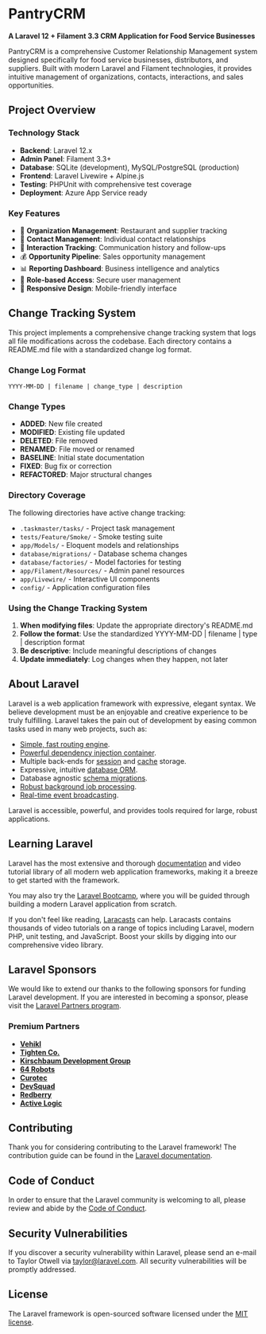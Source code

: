 # PantryCRM

**A Laravel 12 + Filament 3.3 CRM Application for Food Service Businesses**

PantryCRM is a comprehensive Customer Relationship Management system designed specifically for food service businesses, distributors, and suppliers. Built with modern Laravel and Filament technologies, it provides intuitive management of organizations, contacts, interactions, and sales opportunities.

## Project Overview

### Technology Stack
- **Backend**: Laravel 12.x
- **Admin Panel**: Filament 3.3+
- **Database**: SQLite (development), MySQL/PostgreSQL (production)
- **Frontend**: Laravel Livewire + Alpine.js
- **Testing**: PHPUnit with comprehensive test coverage
- **Deployment**: Azure App Service ready

### Key Features
- 🏢 **Organization Management**: Restaurant and supplier tracking
- 👥 **Contact Management**: Individual contact relationships  
- 💬 **Interaction Tracking**: Communication history and follow-ups
- 💰 **Opportunity Pipeline**: Sales opportunity management
- 📊 **Reporting Dashboard**: Business intelligence and analytics
- 🔐 **Role-based Access**: Secure user management
- 📱 **Responsive Design**: Mobile-friendly interface

## Change Tracking System

This project implements a comprehensive change tracking system that logs all file modifications across the codebase. Each directory contains a README.md file with a standardized change log format.

### Change Log Format
```
YYYY-MM-DD | filename | change_type | description
```

### Change Types
- **ADDED**: New file created
- **MODIFIED**: Existing file updated
- **DELETED**: File removed
- **RENAMED**: File moved or renamed
- **BASELINE**: Initial state documentation
- **FIXED**: Bug fix or correction
- **REFACTORED**: Major structural changes

### Directory Coverage
The following directories have active change tracking:
- `.taskmaster/tasks/` - Project task management
- `tests/Feature/Smoke/` - Smoke testing suite  
- `app/Models/` - Eloquent models and relationships
- `database/migrations/` - Database schema changes
- `database/factories/` - Model factories for testing
- `app/Filament/Resources/` - Admin panel resources
- `app/Livewire/` - Interactive UI components
- `config/` - Application configuration files

### Using the Change Tracking System
1. **When modifying files**: Update the appropriate directory's README.md
2. **Follow the format**: Use the standardized YYYY-MM-DD | filename | type | description format
3. **Be descriptive**: Include meaningful descriptions of changes
4. **Update immediately**: Log changes when they happen, not later

## About Laravel

Laravel is a web application framework with expressive, elegant syntax. We believe development must be an enjoyable and creative experience to be truly fulfilling. Laravel takes the pain out of development by easing common tasks used in many web projects, such as:

- [Simple, fast routing engine](https://laravel.com/docs/routing).
- [Powerful dependency injection container](https://laravel.com/docs/container).
- Multiple back-ends for [session](https://laravel.com/docs/session) and [cache](https://laravel.com/docs/cache) storage.
- Expressive, intuitive [database ORM](https://laravel.com/docs/eloquent).
- Database agnostic [schema migrations](https://laravel.com/docs/migrations).
- [Robust background job processing](https://laravel.com/docs/queues).
- [Real-time event broadcasting](https://laravel.com/docs/broadcasting).

Laravel is accessible, powerful, and provides tools required for large, robust applications.

## Learning Laravel

Laravel has the most extensive and thorough [documentation](https://laravel.com/docs) and video tutorial library of all modern web application frameworks, making it a breeze to get started with the framework.

You may also try the [Laravel Bootcamp](https://bootcamp.laravel.com), where you will be guided through building a modern Laravel application from scratch.

If you don't feel like reading, [Laracasts](https://laracasts.com) can help. Laracasts contains thousands of video tutorials on a range of topics including Laravel, modern PHP, unit testing, and JavaScript. Boost your skills by digging into our comprehensive video library.

## Laravel Sponsors

We would like to extend our thanks to the following sponsors for funding Laravel development. If you are interested in becoming a sponsor, please visit the [Laravel Partners program](https://partners.laravel.com).

### Premium Partners

- **[Vehikl](https://vehikl.com)**
- **[Tighten Co.](https://tighten.co)**
- **[Kirschbaum Development Group](https://kirschbaumdevelopment.com)**
- **[64 Robots](https://64robots.com)**
- **[Curotec](https://www.curotec.com/services/technologies/laravel)**
- **[DevSquad](https://devsquad.com/hire-laravel-developers)**
- **[Redberry](https://redberry.international/laravel-development)**
- **[Active Logic](https://activelogic.com)**

## Contributing

Thank you for considering contributing to the Laravel framework! The contribution guide can be found in the [Laravel documentation](https://laravel.com/docs/contributions).

## Code of Conduct

In order to ensure that the Laravel community is welcoming to all, please review and abide by the [Code of Conduct](https://laravel.com/docs/contributions#code-of-conduct).

## Security Vulnerabilities

If you discover a security vulnerability within Laravel, please send an e-mail to Taylor Otwell via [taylor@laravel.com](mailto:taylor@laravel.com). All security vulnerabilities will be promptly addressed.

## License

The Laravel framework is open-sourced software licensed under the [MIT license](https://opensource.org/licenses/MIT).
